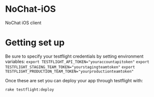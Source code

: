 NoChat-iOS
==========

NoChat iOS client

Getting set up
==============
Be sure to specify your testflight credentials by setting environment variables:
`export TESTFLIGHT_API_TOKEN="youraccountapitoken"`
`export TESTFLIGHT_STAGING_TEAM_TOKEN="yourstagingteamtoken"`
`export TESTFLIGHT_PRODUCTION_TEAM_TOKEN="yourproductionteamtoken"`

Once these are set you can deploy your app through testflight with:

`rake testflight:deploy`

